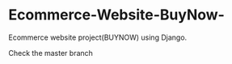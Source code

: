 # Ecommerce-Website-BuyNow-
Ecommerce website project(BUYNOW) using Django.


Check the master branch
